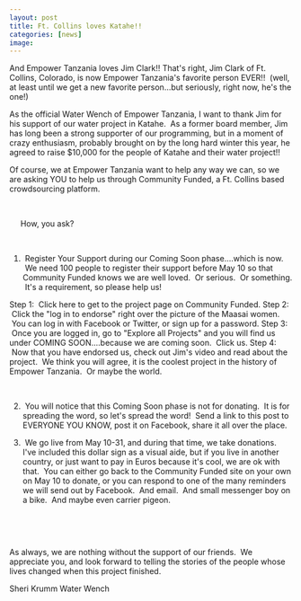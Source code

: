 ```yaml
---
layout: post
title: Ft. Collins loves Katahe!!
categories: [news]
image:
---
```

And Empower Tanzania loves Jim Clark!!
That's right, Jim Clark of Ft. Collins, Colorado, is now Empower Tanzania's favorite person EVER!!  (well, at least until we get a new favorite person...but seriously, right now, he's the one!)



As the official Water Wench of Empower Tanzania, I want to thank Jim for his support of our water project in Katahe.  As a former board member, Jim has long been a strong supporter of our programming, but in a moment of crazy enthusiasm, probably brought on by the long hard winter this year, he agreed to raise $10,000 for the people of Katahe and their water project!!

Of course, we at Empower Tanzania want to help any way we can, so we are asking YOU to help us through Community Funded, a Ft. Collins based crowdsourcing platform.



 

 
   How, you ask?
 

 

1.  Register Your Support during our Coming Soon phase....which is now.  We need 100 people to register their support before May 10 so that Community Funded knows we are well loved.  Or serious.  Or something.  It's a requirement, so please help us!

Step 1:  Click here to get to the project page on Community Funded.
Step 2:  Click the "log in to endorse" right over the picture of the Maasai women.  You can log in with Facebook or Twitter, or sign up for a password.
Step 3:  Once you are logged in, go to "Explore all Projects" and you will find us under COMING SOON....because we are coming soon.  Click us.
Step 4:  Now that you have endorsed us, check out Jim's video and read about the project.  We think you will agree, it is the coolest project in the history of Empower Tanzania.  Or maybe the world.

 

2.  You will notice that this Coming Soon phase is not for donating.  It is for spreading the word, so let's spread the word!  Send a link to this post to EVERYONE YOU KNOW, post it on Facebook, share it all over the place.

3.  We go live from May 10-31, and during that time, we take donations.   I've included this dollar sign as a visual aide, but if you live in another country, or just want to pay in Euros because it's cool, we are ok with that.  You can either go back to the Community Funded site on your own on May 10 to donate, or you can respond to one of the many reminders we will send out by Facebook.  And email.  And small messenger boy on a bike.  And maybe even carrier pigeon.

 



 

As always, we are nothing without the support of our friends.  We appreciate you, and look forward to telling the stories of the people whose lives changed when this project finished.

Sheri Krumm
Water Wench

 

 
